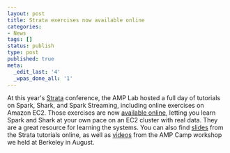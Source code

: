 ```yaml
---
layout: post
title: Strata exercises now available online
categories:
- News
tags: []
status: publish
type: post
published: true
meta:
  _edit_last: '4'
  _wpas_done_all: '1'
---
```

At this year's <a href="http://strataconf.com/strata2013">Strata</a> conference, the AMP Lab hosted a full day of tutorials on Spark, Shark, and Spark Streaming, including online exercises on Amazon EC2. Those exercises are now <a href="http://ampcamp.berkeley.edu/big-data-mini-course/">available online</a>, letting you learn Spark and Shark at your own pace on an EC2 cluster with real data. They are a great resource for learning the systems. You can also find <a href="http://ampcamp.berkeley.edu/amp-camp-two-strata-2013/">slides</a> from the Strata tutorials online, as well as <a href="http://ampcamp.berkeley.edu/amp-camp-one-berkeley-2012/">videos</a> from the AMP Camp workshop we held at Berkeley in August.
